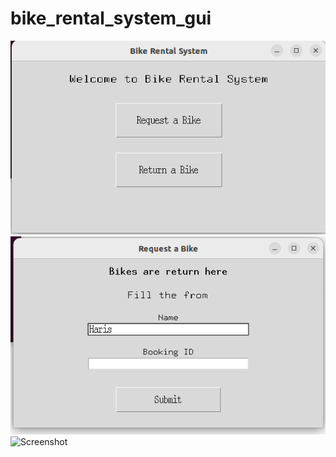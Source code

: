 # bike_rental_system_gui
![Screenshot](img/welcome.png)
![Screenshot](img/renting.png)
![Screenshot](img/rented.png)
